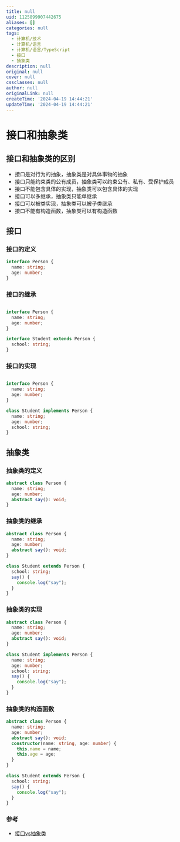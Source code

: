 ```yaml
---
title: null
uid: 1125899907442675
aliases: []
categories: null
tags:
  - 计算机/技术
  - 计算机/语言
  - 计算机/语言/TypeScript
  - 接口
  - 抽象类
description: null
original: null
cover: null
cssclasses: null
author: null
originalLink: null
createTime: '2024-04-19 14:44:21'
updateTime: '2024-04-19 14:44:21'
---
```


# 接口和抽象类

## 接口和抽象类的区别

- 接口是对行为的抽象，抽象类是对具体事物的抽象
- 接口只能约束类的公有成员，抽象类可以约束公有、私有、受保护成员
- 接口不能包含具体的实现，抽象类可以包含具体的实现
- 接口可以多继承，抽象类只能单继承
- 接口可以被类实现，抽象类可以被子类继承
- 接口不能有构造函数，抽象类可以有构造函数

## 接口

### 接口的定义

```ts
interface Person {
  name: string;
  age: number;
}
```

### 接口的继承

```ts

interface Person {
  name: string;
  age: number;
}

interface Student extends Person {
  school: string;
}
```

### 接口的实现

```ts

interface Person {
  name: string;
  age: number;
}

class Student implements Person {
  name: string;
  age: number;
  school: string;
}
```

## 抽象类

### 抽象类的定义

```ts
abstract class Person {
  name: string;
  age: number;
  abstract say(): void;
}
```

### 抽象类的继承

```ts
abstract class Person {
  name: string;
  age: number;
  abstract say(): void;
}

class Student extends Person {
  school: string;
  say() {
    console.log("say");
  }
}
```

### 抽象类的实现

```ts
abstract class Person {
  name: string;
  age: number;
  abstract say(): void;
}

class Student implements Person {
  name: string;
  age: number;
  school: string;
  say() {
    console.log("say");
  }
}
```

### 抽象类的构造函数

```ts
abstract class Person {
  name: string;
  age: number;
  abstract say(): void;
  constructor(name: string, age: number) {
    this.name = name;
    this.age = age;
  }
}

class Student extends Person {
  school: string;
  say() {
    console.log("say");
  }
}

```

### 参考

- [接口vs抽象类](https://www.bilibili.com/video/BV1Xv411T7DA/?spm_id_from=333.788.recommend_more_video.0&vd_source=ba86147e5f227bf668c6edb61e35dcf4)
